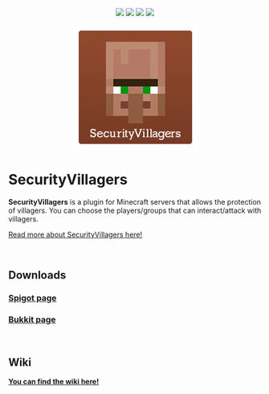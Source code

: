 <p align="center">
  <img src="https://img.shields.io/badge/supports-Bukkit%2C%20Spigot-brightgreen.svg">
  <a href="https://bstats.org/plugin/bukkit/Parties"><img src="https://api.alessiodp.com/makeshield.svg?plugin=securityvillagers&color=86432A"></a>
  <a href="https://discord.gg/683DVWR"><img src="https://img.shields.io/badge/discord-join-blue.svg"></a>
  <a href="../../issues"><img src="https://img.shields.io/badge/issue-open-red.svg"></a>
</p>

<p align="center"><img src="images/logo.png"></p>

# SecurityVillagers
<b>SecurityVillagers</b> is a plugin for Minecraft servers that allows the protection of villagers. You can choose the players/groups that can interact/attack with villagers.

[Read more about SecurityVillagers here!](https://alessiodp.com/securityvillagers.php)

<br>

## Downloads
### [Spigot page](https://www.spigotmc.org/resources/securityvillagers.6064/)
### [Bukkit page](https://dev.bukkit.org/projects/securityvillagers)

<br>

## Wiki
**[You can find the wiki here!](https://alessiodp.com/wiki/securityvillagers/)**